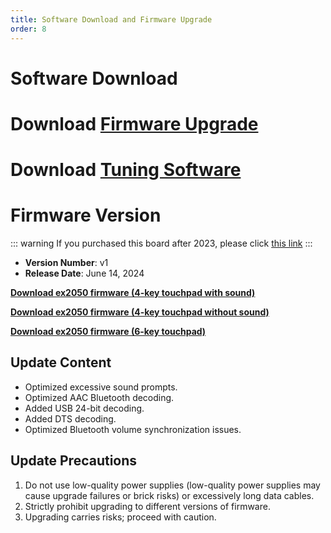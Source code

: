 ```yaml
---
title: Software Download and Firmware Upgrade
order: 8
---
```


# Software Download

# Download [Firmware Upgrade](https://likeyou156156.online:9000/lky/tools/MV_Assisant_Tools_2021_V3.0.9T(2023.05.29).exe)
# Download [Tuning Software](https://likeyou156156.online:9000/lky/tools/ACPWorkbench_24bit.exe)

# Firmware Version
::: warning
If you purchased this board after 2023, please click [this link](/firmware/)
:::

- **Version Number**: v1
- **Release Date**: June 14, 2024

**[Download ex2050 firmware (4-key touchpad with sound)](https://likeyou156156.online:9000/lky/EX/EX2050/bin/2050S.mva)**

**[Download ex2050 firmware (4-key touchpad without sound)](https://likeyou156156.online:9000/lky/EX/EX2050/bin/2050S无提示音.mva)**

**[Download ex2050 firmware (6-key touchpad)](https://likeyou156156.online:9000/lky/EX/EX2050/bin/EX202-2050.mva)**

## Update Content
- Optimized excessive sound prompts.
- Optimized AAC Bluetooth decoding.
- Added USB 24-bit decoding.
- Added DTS decoding.
- Optimized Bluetooth volume synchronization issues.

## Update Precautions
1. Do not use low-quality power supplies (low-quality power supplies may cause upgrade failures or brick risks) or excessively long data cables.
2. Strictly prohibit upgrading to different versions of firmware.
3. Upgrading carries risks; proceed with caution.